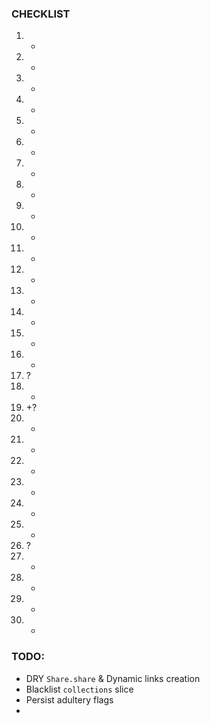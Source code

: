 

### CHECKLIST

1. +
2. -
3. -
4. -
5. -
6. -
7. -
8. +
9. -
10. -
11. -
12. -
13. +
14. +
15. +
16. +
17. ?
18. +
19. +?
20. +
21. +
22. -
23. -
24. -
25. -
26. ?
27. +
28. -
29. -
30. -


### TODO:

- DRY `Share.share` & Dynamic links creation
- Blacklist `collections` slice
- Persist adultery flags
-

